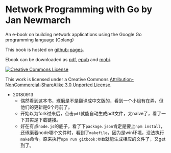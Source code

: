 # Network Programming with Go by Jan Newmarch

An e-book on building network applications using the Google Go programming language (Golang)

This book is hosted on [github-pages](http://tumregels.github.io/Network-Programming-with-Go/). 

Ebook can be downloaded as [pdf](https://github.com/tumregels/Network-Programming-with-Go/raw/gh-pages/network-programming-with-go.pdf), [epub](https://github.com/tumregels/Network-Programming-with-Go/raw/gh-pages/network-programming-with-go.epub) and [mobi](https://github.com/tumregels/Network-Programming-with-Go/raw/gh-pages/network-programming-with-go.mobi).


<a rel="license" href="http://creativecommons.org/licenses/by-nc-nd/3.0/"><img alt="Creative Commons License" style="border-width:0" src="http://i.creativecommons.org/l/by-nc-sa/3.0/88x31.png" /></a>


This work is licensed under a Creative Commons [Attribution-NonCommercial-ShareAlike 3.0 Unported License](http://creativecommons.org/licenses/by-nc-sa/3.0/).



+ 20180913
  + 偶然看到这本书，琢磨是不是翻译成中文版的，看到一个小组有在弄，但他们的更新是6个月前了。
  + 开始以为fork过来后，点击`pdf`就能自动生成pdf文件，太naive了，看了一下其实是下载链接。
  + 好在有点`node.js`的底子，看了下`package.json`肯定是要上`npm install`，还琢磨着node哪个文件时，看到了`makefile`，因为是win环境，没法执行`make`命令。原来执行`npm run gitbook:参数`就能生成相应的文件了，又get到了。

